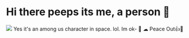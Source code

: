 # Hi there peeps its me, a person 🌙
<img src="https://www.ubuy.co.in/productimg/?image=aHR0cHM6Ly9tLm1lZGlhLWFtYXpvbi5jb20vaW1hZ2VzL0kvODFEVEx4dmUxa0wuX0FDX1NMMTUwMF8uanBn.jpg"> 
Yes it's an among us character in space.
lol.
Im ok-
🌙 ☁
Peace Out👍🙂
